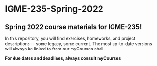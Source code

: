 # IGME-235-Spring-2022

## Spring 2022 course materials for IGME-235!

In this repository, you will find exercises, homeworks, and project descriptions -- some legacy, some current.  The most up-to-date versions will always be linked to from our myCourses shell.

**For due dates and deadlines, always consult myCourses**

